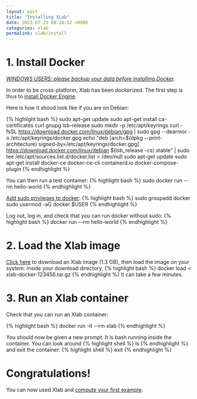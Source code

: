 ```yaml
---
layout: post
title: "Installing XLab"
date: 2023-07-23 08:28:52 +0900
categories: xlab
permalink: xlab/install
---
```


# 1. Install Docker

_[WINDOWS USERS: please backup your data before installing Docker][windows]._

In order to be cross-platform, Xlab has been dockerized. The first step is thus to [install Docker Engine][docker].

Here is how it shoud look like if you are on Debian:

{% highlight bash %}
sudo apt-get update
sudo apt-get install ca-certificates curl gnupg lsb-release
sudo mkdir -p /etc/apt/keyrings
curl -fsSL https://download.docker.com/linux/debian/gpg | sudo gpg --dearmor -o /etc/apt/keyrings/docker.gpg
echo "deb [arch=$(dpkg --print-architecture) signed-by=/etc/apt/keyrings/docker.gpg] https://download.docker.com/linux/debian $(lsb_release -cs) stable" | sudo tee /etc/apt/sources.list.d/docker.list > /dev/null
sudo apt-get update
sudo apt-get install docker-ce docker-ce-cli containerd.io docker-compose-plugin
{% endhighlight %}

You can then run a test container:
{% highlight bash %}
sudo docker run --rm hello-world
{% endhighlight %}

[Add sudo privileges to docker][sudo]:
{% highlight bash %}
sudo groupadd docker
sudo usermod -aG docker $USER
{% endhighlight %}

Log out, log in, and check that you can run docker without sudo:
{% highlight bash %}
docker run --rm hello-world
{% endhighlight %}

# 2. Load the Xlab image

[Click here][download] to download an Xlab image (1.3 GB), then load the image on your system: inside your download directory,
{% highlight bash %}
docker load < xlab-docker-123456.tar.gz
{% endhighlight %}
It can take a few minutes.

# 3. Run an Xlab container

Check that you can run an Xlab container:

{% highlight bash %}
docker run -it --rm xlab
{% endhighlight %}

You should now be given a new prompt. It is bash running inside the container.
You can look around
{% highlight shell %}
ls
{% endhighlight %}
and exit the container:
{% highlight shell %}
exit
{% endhighlight %}

# Congratulations!

You can now used Xlab and [compute your first example][example].

[example]: /xlab/catenoid
[docker]: https://docs.docker.com/engine/install/
[windows]: https://github.com/docker/for-win/issues/1549
[sudo]: https://docs.docker.com/engine/install/linux-postinstall/#manage-docker-as-a-non-root-user
[download]: https://drive.google.com/u/0/uc?id=1GVyO0bixvcIXBdPFdlXunCepdSrl89M4&export=download
